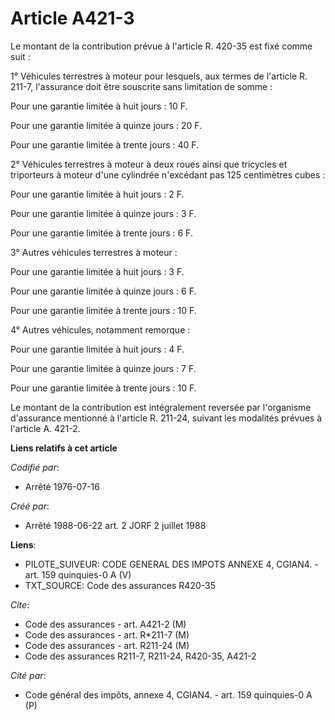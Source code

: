 # Article A421-3

Le montant de la contribution prévue à l'article R. 420-35 est fixé comme suit :

1° Véhicules terrestres à moteur pour lesquels, aux termes de l'article R. 211-7, l'assurance doit être souscrite sans
limitation de somme :

Pour une garantie limitée à huit jours : 10 F.

Pour une garantie limitée à quinze jours : 20 F.

Pour une garantie limitée à trente jours : 40 F.

2° Véhicules terrestres à moteur à deux roues ainsi que tricycles et triporteurs à moteur d'une cylindrée n'excédant pas 125
centimètres cubes :

Pour une garantie limitée à huit jours : 2 F.

Pour une garantie limitée à quinze jours : 3 F.

Pour une garantie limitée à trente jours : 6 F.

3° Autres véhicules terrestres à moteur :

Pour une garantie limitée à huit jours : 3 F.

Pour une garantie limitée à quinze jours : 6 F.

Pour une garantie limitée à trente jours : 10 F.

4° Autres véhicules, notamment remorque :

Pour une garantie limitée à huit jours : 4 F.

Pour une garantie limitée à quinze jours : 7 F.

Pour une garantie limitée à trente jours : 10 F.

Le montant de la contribution est intégralement reversée par l'organisme d'assurance mentionné à l'article R. 211-24, suivant
les modalités prévues à l'article A. 421-2.

**Liens relatifs à cet article**

_Codifié par_:

  - Arrêté 1976-07-16

_Créé par_:

  - Arrêté 1988-06-22 art. 2 JORF 2 juillet 1988

**Liens**:

  - PILOTE_SUIVEUR: CODE GENERAL DES IMPOTS ANNEXE 4, CGIAN4. - art. 159 quinquies-0 A (V)
  - TXT_SOURCE: Code des assurances R420-35

_Cite_:

  - Code des assurances - art. A421-2 (M)
  - Code des assurances - art. R*211-7 (M)
  - Code des assurances - art. R211-24 (M)
  - Code des assurances R211-7, R211-24, R420-35, A421-2

_Cité par_:

  - Code général des impôts, annexe 4, CGIAN4. - art. 159 quinquies-0 A (P)
